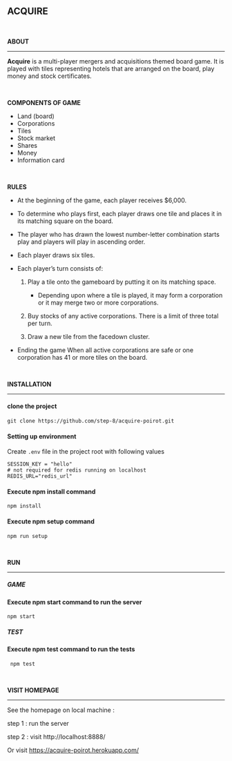 ## **ACQUIRE**

<br>

**ABOUT**

---

**Acquire** is a multi-player mergers and acquisitions themed board game. It is played with tiles representing hotels that are arranged on the board, play money and stock certificates.

<br>

**COMPONENTS OF GAME**

- Land (board)
- Corporations
- Tiles
- Stock market
- Shares
- Money
- Information card

<br>

**RULES**

- At the beginning of the game, each player receives $6,000.
- To determine who plays first, each player draws one tile and places it in its matching square on the board.
- The player who has drawn the lowest number-letter combination starts play and players will play in ascending order.
- Each player draws six tiles.

- Each player’s turn consists of:

  1. Play a tile onto the gameboard by putting it on its matching space.

     - Depending upon where a tile is played, it may form a corporation or it may merge two or more corporations.

  2. Buy stocks of any active corporations. There is a limit of three total per turn.

  3. Draw a new tile from the facedown cluster.

- Ending the game
  When all active corporations are safe or one corporation has 41 or more tiles on the board.

<br>

**INSTALLATION**

---

#### **clone the project**

```
git clone https://github.com/step-8/acquire-poirot.git
```

#### **Setting up environment**

Create `.env` file in the project root with following values

```
SESSION_KEY = "hello"
# not required for redis running on localhost
REDIS_URL="redis_url"
```

#### **Execute npm install command**

```
npm install
```

#### **Execute npm setup command**

```
npm run setup
```

<br>

**RUN**

---

##### **GAME**

#### **Execute npm start command to run the server**

```
npm start
```

##### **TEST**

#### **Execute npm test command to run the tests**

```
 npm test
```

<br>

**VISIT HOMEPAGE**

---

See the homepage on local machine :

step 1 : run the server

step 2 : visit http://localhost:8888/

Or visit https://acquire-poirot.herokuapp.com/
